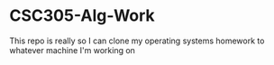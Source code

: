 # CSC305-Alg-Work
This repo is really so I can clone my operating systems homework to whatever machine I'm working on
